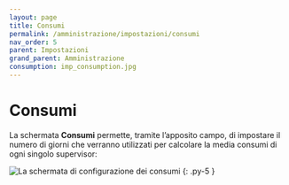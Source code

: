 ```yaml
---
layout: page
title: Consumi
permalink: /amministrazione/impostazioni/consumi
nav_order: 5
parent: Impostazioni
grand_parent: Amministrazione
consumption: imp_consumption.jpg
---
```


# Consumi

La schermata **Consumi** permette, tramite l’apposito campo, di impostare il numero di giorni che verranno utilizzati per calcolare la media consumi di ogni singolo supervisor:

![La schermata di configurazione dei consumi](/assets/images/{{page.consumption}})
{: .py-5 }
